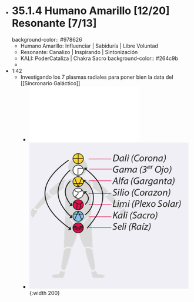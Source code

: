 - # 35.1.4 Humano Amarillo [12/20] Resonante [7/13]
  background-color:: #978626
	- Humano Amarillo: Influenciar | Sabiduría | Libre Voluntad
	- Resonante: Canalizo | Inspirando | Sintonización
	- KALI: PoderCataliza | Chakra Sacro
	  background-color:: #264c9b
	-
- 1:42
	- Investigando los 7 plasmas radiales para poner bien la data del [[Sincronario Galáctico]]
		- ![Plasmas Radiales-ok.pdf](../assets/Plasmas_Radiales-ok_1659069805109_0.pdf)
		- ![Screen Shot 2022-07-29 at 01.46.26.png](../assets/Screen_Shot_2022-07-29_at_01.46.26_1659069994787_0.png){:width 200}